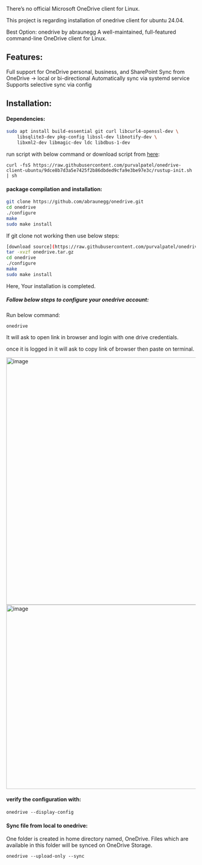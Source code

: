 There’s no official Microsoft OneDrive client for Linux.

This project is regarding installation of onedrive client for ubuntu 24.04. 

Best Option: onedrive by abraunegg
A well-maintained, full-featured command-line OneDrive client for Linux.

Features:
-------------
Full support for OneDrive personal, business, and SharePoint
Sync from OneDrive → local or bi-directional
Automatically sync via systemd service
Supports selective sync via config

Installation:
------------------

#### Dependencies:
```bash
sudo apt install build-essential git curl libcurl4-openssl-dev \
    libsqlite3-dev pkg-config libssl-dev libnotify-dev \
    libxml2-dev libmagic-dev ldc libdbus-1-dev
```
run script with below command or download script from [here](https://raw.githubusercontent.com/purvalpatel/onedrive-client-ubuntu/9dce8b7d3a5e7425f2b86dbded9cfa9e3be97e3c/rustup-init.sh):
```
curl -fsS https://raw.githubusercontent.com/purvalpatel/onedrive-client-ubuntu/9dce8b7d3a5e7425f2b86dbded9cfa9e3be97e3c/rustup-init.sh | sh
```
#### package compilation and installation:
```bash
git clone https://github.com/abraunegg/onedrive.git
cd onedrive
./configure
make
sudo make install
```
If git clone not working then use below steps:
```bash
[download source](https://raw.githubusercontent.com/purvalpatel/onedrive-client-ubuntu/9dce8b7d3a5e7425f2b86dbded9cfa9e3be97e3c/onedrive.tar.gz)
tar -xvzf onedrive.tar.gz
cd onedrive
./configure
make
sudo make install
```
Here, Your installation is completed.

##### Follow below steps to configure your onedrive account:

Run below command:
```
onedrive
```
It will ask to open link in browser and login with one drive credentials. 

once it is logged in it will ask to copy link of browser then paste on terminal.

<img width="1915" height="658" alt="image" src="https://github.com/user-attachments/assets/974810cb-08bb-4661-80aa-2fe255bf8cf9" />

<img width="1872" height="490" alt="image" src="https://github.com/user-attachments/assets/503ce3cc-1652-47c3-82d4-0ad6b6d09f1e" />

#### verify the configuration with:
```
onedrive --display-config
```

#### Sync file from local to onedrive:

One folder is created in home directory named, OneDrive.
Files which are available in this folder will be synced on OneDrive Storage.

```
onedrive --upload-only --sync
```
